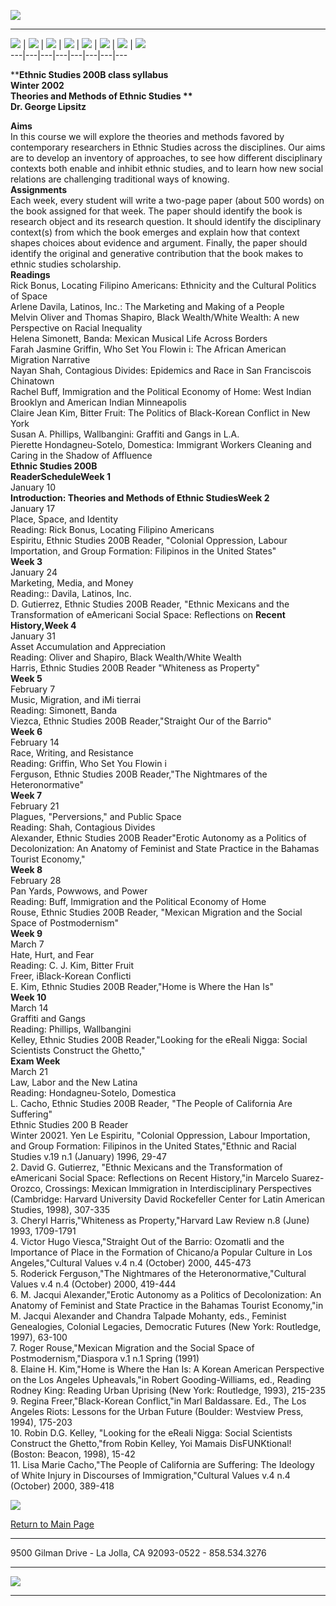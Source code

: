 ![](../Images/Header3.gif)  
  
---  
[![](../Images/Buttons/admin_1a.gif)](admin.html) |
[![](../Images/Buttons/faculty_1a.gif)](faculty.html) |
[![](../Images/Buttons/grad_1a.gif)](graduate_p.html) |
[![](../Images/Buttons/ug_1a.gif)](under_g.html) |
[![](../Images/Buttons/search_1a.gif)](search.html) |
[![](../Images/Buttons/news_1a.gif)](news_e.html) |
[![](../Images/Buttons/site_1a.gif)](sitemap.html) |
[![](../Images/Buttons/help_1a.gif)](mailto:ethnicstudies@ucsd.edu)  
---|---|---|---|---|---|---|---  
  


******Ethnic Studies 200B class syllabus  
Winter 2002**  
Theories and Methods of Ethnic Studies **  
Dr. George Lipsitz**  
  
**Aims**  
In this course we will explore the theories and methods favored by
contemporary researchers in Ethnic Studies across the disciplines. Our aims
are to develop an inventory of approaches, to see how different disciplinary
contexts both enable and inhibit ethnic studies, and to learn how new social
relations are challenging traditional ways of knowing.  
**Assignments**  
Each week, every student will write a two-page paper (about 500 words) on the
book assigned for that week. The paper should identify the book is research
object and its research question. It should identify the disciplinary
context(s) from which the book emerges and explain how that context shapes
choices about evidence and argument. Finally, the paper should identify the
original and generative contribution that the book makes to ethnic studies
scholarship.  
**Readings**  
Rick Bonus, Locating Filipino Americans: Ethnicity and the Cultural Politics
of Space  
Arlene Davila, Latinos, Inc.: The Marketing and Making of a People  
Melvin Oliver and Thomas Shapiro, Black Wealth/White Wealth: A new Perspective
on Racial Inequality  
Helena Simonett, Banda: Mexican Musical Life Across Borders  
Farah Jasmine Griffin, Who Set You Flowin i: The African American Migration
Narrative  
Nayan Shah, Contagious Divides: Epidemics and Race in San Franciscois
Chinatown  
Rachel Buff, Immigration and the Political Economy of Home: West Indian
Brooklyn and American Indian Minneapolis  
Claire Jean Kim, Bitter Fruit: The Politics of Black-Korean Conflict in New
York  
Susan A. Phillips, Wallbangini: Graffiti and Gangs in L.A.  
Pierette Hondagneu-Sotelo, Domestica: Immigrant Workers Cleaning and Caring in
the Shadow of Affluence  
**Ethnic Studies 200B  
ReaderScheduleWeek 1**  
January 10  
**Introduction: Theories and Methods of Ethnic StudiesWeek 2**  
January 17  
Place, Space, and Identity  
Reading: Rick Bonus, Locating Filipino Americans  
Espiritu, Ethnic Studies 200B Reader,  "Colonial Oppression, Labour
Importation, and Group Formation: Filipinos in the United States"  
**Week 3**  
January 24  
Marketing, Media, and Money  
Reading:: Davila, Latinos, Inc.  
D. Gutierrez, Ethnic Studies 200B Reader,  "Ethnic Mexicans and the
Transformation of eAmericani Social Space: Reflections on **Recent
History,Week 4**  
January 31  
Asset Accumulation and Appreciation  
Reading: Oliver and Shapiro, Black Wealth/White Wealth  
Harris, Ethnic Studies 200B Reader  "Whiteness as Property"  
**Week 5**  
February 7  
Music, Migration, and  iMi tierrai  
Reading: Simonett, Banda  
Viezca, Ethnic Studies 200B Reader,"Straight Our of the Barrio"  
**Week 6**  
February 14  
Race, Writing, and Resistance  
Reading: Griffin, Who Set You Flowin i  
Ferguson, Ethnic Studies 200B Reader,"The Nightmares of the Heteronormative"  
**Week 7**  
February 21  
Plagues, "Perversions," and Public Space  
Reading: Shah, Contagious Divides  
Alexander, Ethnic Studies 200B Reader"Erotic Autonomy as a Politics of
Decolonization: An Anatomy of Feminist and State Practice in the Bahamas
Tourist Economy,"  
**Week 8**  
February 28  
Pan Yards, Powwows, and Power  
Reading: Buff, Immigration and the Political Economy of Home  
Rouse, Ethnic Studies 200B Reader, "Mexican Migration and the Social Space of
Postmodernism"  
**Week 9**  
March 7  
Hate, Hurt, and Fear  
Reading: C. J. Kim, Bitter Fruit  
Freer,  iBlack-Korean Conflicti  
E. Kim, Ethnic Studies 200B Reader,"Home is Where the Han Is"  
**Week 10**  
March 14  
Graffiti and Gangs  
Reading: Phillips, Wallbangini  
Kelley, Ethnic Studies 200B Reader,"Looking for the eReali Nigga: Social
Scientists Construct the Ghetto,"  
**Exam Week**  
March 21  
Law, Labor and the New Latina  
Reading: Hondagneu-Sotelo, Domestica  
L. Cacho, Ethnic Studies 200B Reader,  "The People of California Are
Suffering"  
Ethnic Studies 200 B Reader  
Winter 20021. Yen Le Espiritu, "Colonial Oppression, Labour Importation, and
Group Formation: Filipinos in the United States,"Ethnic and Racial Studies
v.19 n.1 (January) 1996, 29-47  
2\. David G. Gutierrez, "Ethnic Mexicans and the Transformation of eAmericani
Social Space: Reflections on Recent History,"in Marcelo Suarez-Orozco,
Crossings: Mexican Immigration in Interdisciplinary Perspectives (Cambridge:
Harvard University David Rockefeller Center for Latin American Studies, 1998),
307-335  
3\. Cheryl Harris,"Whiteness as Property,"Harvard Law Review n.8 (June) 1993,
1709-1791  
4\. Victor Hugo Viesca,"Straight Out of the Barrio: Ozomatli and the
Importance of Place in the Formation of Chicano/a Popular Culture in Los
Angeles,"Cultural Values v.4 n.4 (October) 2000, 445-473  
5\. Roderick Ferguson,"The Nightmares of the Heteronormative,"Cultural Values
v.4 n.4 (October) 2000, 419-444  
6\. M. Jacqui Alexander,"Erotic Autonomy as a Politics of Decolonization: An
Anatomy of Feminist and State Practice in the Bahamas Tourist Economy,"in M.
Jacqui Alexander and Chandra Talpade Mohanty, eds., Feminist Genealogies,
Colonial Legacies, Democratic Futures (New York: Routledge, 1997), 63-100  
7\. Roger Rouse,"Mexican Migration and the Social Space of
Postmodernism,"Diaspora v.1 n.1 Spring (1991)  
8\. Elaine H. Kim,"Home is Where the Han Is: A Korean American Perspective on
the Los Angeles Upheavals,"in Robert Gooding-Williams, ed., Reading Rodney
King: Reading Urban Uprising (New York: Routledge, 1993), 215-235  
9\. Regina Freer,"Black-Korean Conflict,"in Marl Baldassare. Ed., The Los
Angeles Riots: Lessons for the Urban Future (Boulder: Westview Press, 1994),
175-203  
10\. Robin D.G. Kelley, "Looking for the eReali Nigga: Social Scientists
Construct the Ghetto,"from Robin Kelley, Yoi Mamais DisFUNKtional! (Boston:
Beacon, 1998), 15-42  
11\. Lisa Marie Cacho,"The People of California are Suffering: The Ideology of
White Injury in Discourses of Immigration,"Cultural Values v.4 n.4 (October)
2000, 389-418

[![](../Images/previous.gif)](../ES_Templates/lipsitz.html)

[Return to Main Page](../index.html)  
  
---  
  

9500 Gilman Drive - La Jolla, CA 92093-0522 - 858.534.3276  
  
---  
  

[![](../Images/official.gif)](http://www.ucsd.edu/)  
  
---  
  

